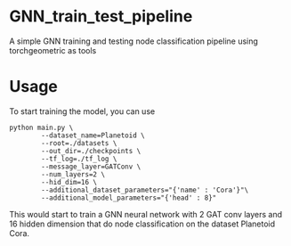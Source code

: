 # GNN_train_test_pipeline
A simple GNN training and testing node classification pipeline using torchgeometric as tools

# Usage

To start training the model, you can use

```
python main.py \
        --dataset_name=Planetoid \
        --root=./datasets \
        --out_dir=./checkpoints \
        --tf_log=./tf_log \
        --message_layer=GATConv \
        --num_layers=2 \
        --hid_dim=16 \
        --additional_dataset_parameters="{'name' : 'Cora'}"\
        --additional_model_parameters="{'head' : 8}"
```

This would start to train a GNN neural network with 2 GAT conv layers and 16 hidden dimension that do node classification on the dataset Planetoid Cora.
